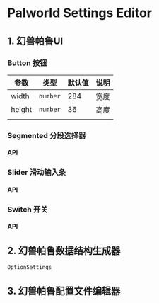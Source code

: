 # Palworld Settings Editor

## 1. 幻兽帕鲁UI

### Button 按钮

| 参数 | 类型 | 默认值 | 说明 |
| --- | --- | --- | --- |
| width | `number` | 284 | 宽度 |
| height | `number` | 36 | 高度 |
|  | |

### Segmented 分段选择器

#### API

### Slider 滑动输入条

#### API

### Switch 开关

#### API

###

## 2. 幻兽帕鲁数据结构生成器

`OptionSettings`

## 3. 幻兽帕鲁配置文件编辑器
